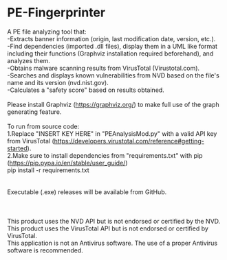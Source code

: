# PE-Fingerprinter
A PE file analyzing tool that: \
  -Extracts banner information (origin, last modification date, version, etc.).\
  -Find dependencies (imported .dll files), display them in a UML like format including their functions (Graphviz installation required beforehand), and analyzes them.\
  -Obtains malware scanning results from VirusTotal (Virustotal.com).\
  -Searches and displays known vulnerabilities from NVD based on the file's name and its version (nvd.nist.gov).\
  -Calculates a "safety score" based on results obtained.\
  \
  Please install Graphviz (https://graphviz.org/) to make full use of the graph generating feature.\
  \
  To run from source code:\
  1.Replace "INSERT KEY HERE" in "PEAnalysisMod.py" with a valid API key from VirusTotal (https://developers.virustotal.com/reference#getting-started).\
  2.Make sure to install dependencies from "requirements.txt" with pip (https://pip.pypa.io/en/stable/user_guide/)\
  pip install -r requirements.txt\
  \
  \
  Executable (.exe) releases will be available from GitHub.\
  \
  \
  \
This product uses the NVD API but is not endorsed or certified by the NVD.\
This product uses the VirusTotal API but is not endorsed or certified by VirusTotal.\
This application is not an Antivirus software. The use of a proper Antivirus software is recommended.
